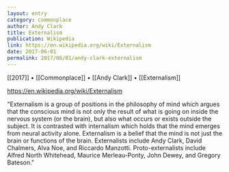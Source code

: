```yaml
---
layout: entry
category: commonplace
author: Andy Clark
title: Externalism
publication: Wikipedia
link: https://en.wikipedia.org/wiki/Externalism
date: 2017-06-01
permalink: 2017/06/01/andy-clark-externalism
---
```


[[2017]] • [[Commonplace]] • [[Andy Clark]] • [[Externalism]] 

https://en.wikipedia.org/wiki/Externalism

"Externalism is a group of positions in the philosophy of mind which argues that the conscious mind is not only the result of what is going on inside the nervous system (or the brain), but also what occurs or exists outside the subject. It is contrasted with internalism which holds that the mind emerges from neural activity alone. Externalism is a belief that the mind is not just the brain or functions of the brain. Externalists include Andy Clark, David Chalmers, Alva Noe, and Riccardo Manzotti. Proto-externalists include Alfred North Whitehead, Maurice Merleau-Ponty, John Dewey, and Gregory Bateson."